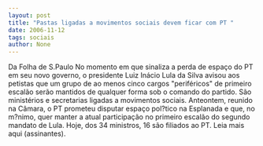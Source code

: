 ```yaml
---
layout: post
title: "Pastas ligadas a movimentos sociais devem ficar com PT "
date: 2006-11-12
tags: sociais
author: None
---
```

Da Folha de S.Paulo
No momento em que sinaliza a perda de espaço do PT em seu novo governo, o presidente Luiz Inácio Lula da Silva avisou aos petistas que um grupo de ao menos cinco cargos \"periféricos\" de primeiro escalão serão mantidos de qualquer forma sob o comando do partido. São ministérios e secretarias ligadas a movimentos sociais.
Anteontem, reunido na Câmara, o PT prometeu disputar espaço pol?tico na Esplanada e que, no m?nimo, quer manter a atual participação no primeiro escalão do segundo mandato de Lula. Hoje, dos 34 ministros, 16 são filiados ao PT.
Leia mais aqui (assinantes). 